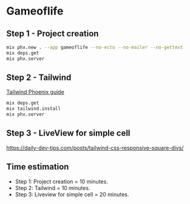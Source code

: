 # Gameoflife

## Step 1 - Project creation

```bash
mix phx.new . --app gameoflife --no-ecto --no-mailer --no-gettext
mix deps.get
mix phx.server
```

## Step 2 - Tailwind

[Tailwind Phoenix guide](https://tailwindcss.com/docs/guides/phoenix)

```bash
mix deps.get
mix tailwind.install
mix phx.server
```

## Step 3 - LiveView for simple cell

https://daily-dev-tips.com/posts/tailwind-css-responsive-square-divs/

## Time estimation

- Step 1: Project creation = 10 minutes.
- Step 2: Tailwind = 10 minutes.
- Step 3: Liveview for simple cell = 20 minutes.
